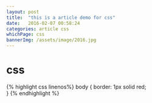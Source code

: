 ```yaml
---
layout: post
title:  "this is a article demo for css"
date:   2016-02-07 00:58:24
categories: article css
whichPage: css
bannerImg: /assets/image/2016.jpg
---
```



# css

{% highlight css linenos%}
body {
    border: 1px solid red;    
}
{% endhighlight %}